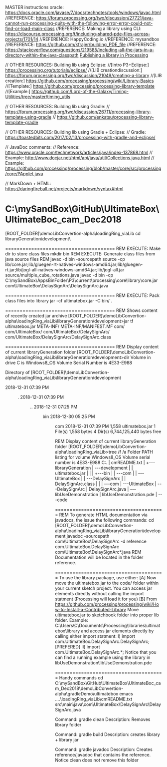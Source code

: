 MASTER instructions oracle: https://docs.oracle.com/javase/7/docs/technotes/tools/windows/javac.html
//REFERENCE: https://forum.processing.org/two/discussion/27721/java-cannot-run-processing-quits-with-the-following-error-error-could-not-find-or-load-main-class
//REFERENCE: Making a library using CLI: https://discourse.processing.org/t/including-shared-pde-files-across-projects/1701/14
//REFERENCE: HappyCoding.io
//REFERENCE: mysandbox
//REFERENCE: https://github.com/kfrajer/building_PDE_file
//REFERENCE: https://stackoverflow.com/questions/219585/including-all-the-jars-in-a-directory-within-the-java-classpath
[Publishing a library in Processing](https://github.com/processing/processing/wiki/Library-Guidelines)

// OTHER RESOURCES: Building lib using Eclipse:
//[Intro P3+Eclipse:]       https://processing.org/tutorials/eclipse/
//[LIB creationdiscussion:] https://forum.processing.org/two/discussion/21049/creating-a-library
//[LIB creation:]           https://github.com/processing/processing/wiki/Library-Basics
//[Template:]               https://github.com/processing/processing-library-template
//[Example:]                https://github.com/Lord-of-the-Galaxy/Timing-Utilities/tree/master/timing_utils

// OTHER RESOURCES: Building lib using Gradle:
// https://forum.processing.org/two/discussion/26711/processing-library-template-using-gradle
// https://github.com/enkatsu/processing-library-template-gradle

// OTHER RESOURCES: Building lib using Gradle + Eclipse:
// Gradle: https://toastedbits.com/2017/02/13/processing-with-gradle-and-eclipse/

// JavaDoc comments:
// Reference: https://www.oracle.com/technetwork/articles/java/index-137868.html
// Example:   http://www.docjar.net/html/api/java/util/Collections.java.html
// Example:   https://github.com/processing/processing/blob/master/core/src/processing/core/PApplet.java

// MarkDown + HTML: https://daringfireball.net/projects/markdown/syntax#html


C:\mySandBox\GitHub\UltimateBox\UltimateBoc_cam_Dec2018
======================================
[ROOT_FOLDER]\demoLibConvertion-alpha\loadingRing_viaLib
cd libraryGeneration\development\

======================================
REM EXECUTE: Make dir to store class files
mkdir bin
REM EXECUTE: Generate class files from java source files
REM javac -d bin -sourcepath source -cp lib/core.jar;lib/gluegen-rt-natives-windows-amd64.jar;lib/gluegen-rt.jar;lib/jogl-all-natives-windows-amd64.jar;lib/jogl-all.jar source/multiple_cube_rotations.java
javac -d bin -cp C:\mySandBox\AppsBinFolder\P3\current\processing\core\library\core.jar com\UltimateBox\DelaySignArc\DelaySignArc.java

======================================
REM EXECUTE: Pack class files into library
jar -cf ultimatebox.jar -C bin/ .

======================================
REM Shows content of recently created jar archive
[ROOT_FOLDER]\demoLibConvertion-alpha\loadingRing_viaLib\libraryGeneration\development>jar tf ultimatebox.jar
META-INF/
META-INF/MANIFEST.MF
com/
com/UltimateBox/
com/UltimateBox/DelaySignArc/
com/UltimateBox/DelaySignArc/DelaySignArc.class

======================================
REM Display content of current libraryGeneration folder
[ROOT_FOLDER]\demoLibConvertion-alpha\loadingRing_viaLib\libraryGeneration\development>dir
 Volume in drive C is Windows8_OS
 Volume Serial Number is 4E33-E988

 Directory of [ROOT_FOLDER]\demoLibConvertion-alpha\loadingRing_viaLib\libraryGeneration\development

2018-12-31  07:39 PM    <DIR>          .
2018-12-31  07:39 PM    <DIR>          ..
2018-12-31  07:25 PM    <DIR>          bin
2018-12-30  05:25 PM    <DIR>          com
2018-12-31  07:39 PM             1,558 ultimatebox.jar
               1 File(s)          1,558 bytes
               4 Dir(s)   6,744,125,440 bytes free


REM Display content of current libraryGeneration folder
[ROOT_FOLDER]\demoLibConvertion-alpha\loadingRing_viaLib>tree /f /a
Folder PATH listing for volume Windows8_OS
Volume serial number is 4E33-E988
C:.
|   cmREADME.txt
|
+---libraryGeneration
|   \---development
|       |   ultimatebox.jar
|       |
|       +---bin
|       |   \---com
|       |       \---UltimateBox
|       |           \---DelaySignArc
|       |                   DelaySignArc.class
|       |
|       \---com
|           \---UltimateBox
|               \---DelaySignArc
|                       DelaySignArc.java
|
\---libUseDemonstration
    |   libUseDemonstration.pde
    |
    \---code


======================================
REM To generate HTML documentation via javadocs, the issue the following commands:
cd [ROOT_FOLDER]\demoLibConvertion-alpha\loadingRing_viaLib\libraryGeneration\development
javadoc -sourcepath com\UltimateBox\DelaySignArc -d reference com.UltimateBox.DelaySignArc com\UltimateBox\DelaySignArc\*.java
REM Documentation will be located in the folder reference.

======================================
To use the library package, use either: 
   [A] Now move the ultimatebox.jar to the code/ folder within your current sketch project.
       You can access jar elements directly without calling the import statment (Processing will load it for you)
   [B] From https://github.com/processing/processing/wiki/How-to-Install-a-Contributed-Library
       Move ultimatebox.jar to sketchbook folder into proper lib folder. Example: 
       C:\Users\C\Documents\Processing\libraries\ultimatebox\library
       and access jar elements directly by calling either import statment:
       I) import com.UltimateBox.DelaySignArc.DelaySignArc;  [PREFERED]
      II) import com.UltimateBox.DelaySignArc.*;
       Notice that you can find a running example using the library in libUseDemonstration\libUseDemonstration.pde


======================================
Handy commands
cd C:\mySandBox\GitHub\UltimateBox\UltimateBoc_cam_Dec2018\demoLibConvertion-alpha\gradleDemo\ultimatebox
emacs ..\..\loadingRing_viaLib\cmREADME.txt src\main\java\com\UltimateBox\DelaySignArc\DelaySignArc.java

Command:     gradle clean
Description: Removes library folder

Command:     gradle build
Description: creates library + library jar

Command:     gradle javadoc
Description: Creates reference/javadoc that contains the reference. Notice clean does not remove this folder

